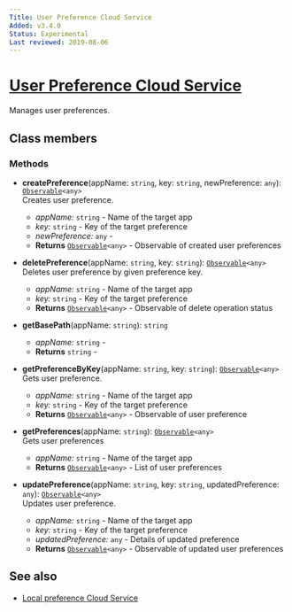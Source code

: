 ```yaml
---
Title: User Preference Cloud Service
Added: v3.4.0
Status: Experimental
Last reviewed: 2019-08-06
---
```


# [User Preference Cloud Service](../../../lib/process-services-cloud/src/lib/services/user-preference-cloud.service.ts "Defined in user-preference-cloud.service.ts")

Manages user preferences. 

## Class members

### Methods

-   **createPreference**(appName: `string`, key: `string`, newPreference: `any`): [`Observable`](http://reactivex.io/documentation/observable.html)`<any>`<br/>
    Creates user preference.
    -   _appName:_ `string`  - Name of the target app
    -   _key:_ `string`  - Key of the target preference
    -   _newPreference:_ `any`  - 
    -   **Returns** [`Observable`](http://reactivex.io/documentation/observable.html)`<any>` - Observable of created user preferences
-   **deletePreference**(appName: `string`, key: `string`): [`Observable`](http://reactivex.io/documentation/observable.html)`<any>`<br/>
    Deletes user preference by given preference key.
    -   _appName:_ `string`  - Name of the target app
    -   _key:_ `string`  - Key of the target preference
    -   **Returns** [`Observable`](http://reactivex.io/documentation/observable.html)`<any>` - Observable of delete operation status
-   **getBasePath**(appName: `string`): `string`<br/>

    -   _appName:_ `string`  - 
    -   **Returns** `string` - 
-   **getPreferenceByKey**(appName: `string`, key: `string`): [`Observable`](http://reactivex.io/documentation/observable.html)`<any>`<br/>
    Gets user preference.
    -   _appName:_ `string`  - Name of the target app
    -   _key:_ `string`  - Key of the target preference
    -   **Returns** [`Observable`](http://reactivex.io/documentation/observable.html)`<any>` - Observable of user preference
-   **getPreferences**(appName: `string`): [`Observable`](http://reactivex.io/documentation/observable.html)`<any>`<br/>
    Gets user preferences
    -   _appName:_ `string`  - Name of the target app
    -   **Returns** [`Observable`](http://reactivex.io/documentation/observable.html)`<any>` - List of user preferences
-   **updatePreference**(appName: `string`, key: `string`, updatedPreference: `any`): [`Observable`](http://reactivex.io/documentation/observable.html)`<any>`<br/>
    Updates user preference.
    -   _appName:_ `string`  - Name of the target app
    -   _key:_ `string`  - Key of the target preference
    -   _updatedPreference:_ `any`  - Details of updated preference
    -   **Returns** [`Observable`](http://reactivex.io/documentation/observable.html)`<any>` - Observable of updated user preferences

## See also

-   [Local preference Cloud Service](local-preference-cloud.service.md)

